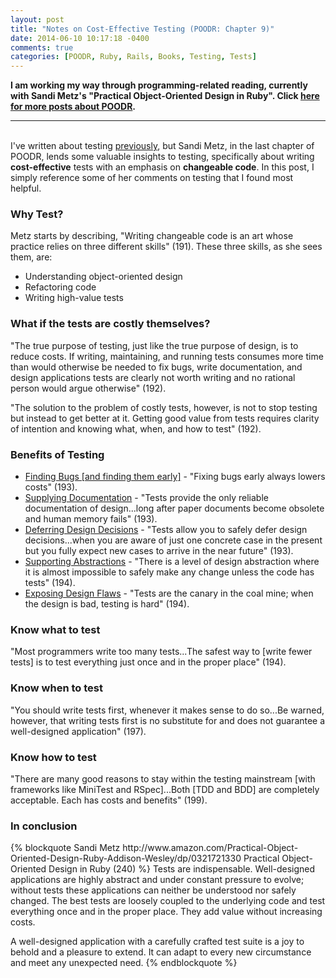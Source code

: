```yaml
---
layout: post
title: "Notes on Cost-Effective Testing (POODR: Chapter 9)"
date: 2014-06-10 10:17:18 -0400
comments: true
categories: [POODR, Ruby, Rails, Books, Testing, Tests]
---
```

<strong>I am working my way through programming-related reading, currently with Sandi Metz's "Practical Object-Oriented Design in Ruby". Click <a href="/blog/categories/poodr/">here for more posts about POODR</a>.</strong>

-------
<br>
I've written about testing <a href="/blog/categories/testing/">previously</a>, but Sandi Metz, in the last chapter of POODR, lends some valuable insights to testing, specifically about writing <strong>cost-effective</strong> tests with an emphasis on <strong>changeable code</strong>. In this post, I simply reference some of her comments on testing that I found most helpful.

<h3>Why Test?</h3>
Metz starts by describing, "Writing changeable code is an art whose practice relies on three different skills" (191). These three skills, as she sees them, are:

* Understanding object-oriented design
* Refactoring code
* Writing high-value tests

<!--more-->

<h3>What if the tests are costly themselves?</h3>
"The true purpose of testing, just like the true purpose of design, is to reduce costs. If writing, maintaining, and running tests consumes more time than would otherwise be needed to fix bugs, write documentation, and design applications tests are clearly not worth writing and no rational person would argue otherwise" (192).

"The solution to the problem of costly tests, however, is not to stop testing but instead to get better at it. Getting good value from tests requires clarity of intention and knowing what, when, and how to test" (192).

<h3>Benefits of Testing</h3>

* <u>Finding Bugs [and finding them early]</u> - "Fixing bugs early always lowers costs" (193).
* <u>Supplying Documentation</u> - "Tests provide the only reliable documentation of design...long after paper documents become obsolete and human memory fails" (193).
* <u>Deferring Design Decisions</u> - "Tests allow you to safely defer design decisions...when you are aware of just one concrete case in the present but you fully expect new cases to arrive in the near future" (193).
* <u>Supporting Abstractions</u> - "There is a level of design abstraction where it is almost impossible to safely make any change unless the code has tests" (194).
* <u>Exposing Design Flaws</u> - "Tests are the canary in the coal mine; when the design is bad, testing is hard" (194).

<h3>Know what to test</h3>
"Most programmers write too many tests...The safest way to [write fewer tests] is to test everything just once and in the proper place" (194).

<h3>Know when to test</h3>
"You should write tests first, whenever it makes sense to do so...Be warned, however, that writing tests first is no substitute for and does not guarantee a well-designed application" (197).

<h3>Know how to test</h3>
"There are many good reasons to stay within the testing mainstream [with frameworks like MiniTest and RSpec]...Both [TDD and BDD] are completely acceptable. Each has costs and benefits" (199).

<h3>In conclusion</h3>
{% blockquote Sandi Metz http://www.amazon.com/Practical-Object-Oriented-Design-Ruby-Addison-Wesley/dp/0321721330  Practical Object-Oriented Design in Ruby (240)  %}
Tests are indispensable. Well-designed applications are highly abstract and under constant pressure to evolve; without tests these applications can neither be understood nor safely changed. The best tests are loosely coupled to the underlying code and test everything once and in the proper place. They add value without increasing costs.

A well-designed application with a carefully crafted test suite is a joy to behold and a pleasure to extend. It can adapt to every new circumstance and meet any unexpected need.
{% endblockquote %}